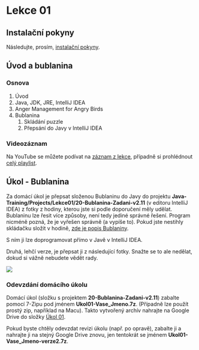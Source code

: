Lekce 01
========

Instalační pokyny
-----------------

Následujte, prosím, [instalační pokyny](../Instalacni%20pokyny/README.md).

Úvod a bublanina
----------------

### Osnova

1. Úvod
1. Java, JDK, JRE, IntelliJ IDEA
1. Anger Management for Angry Birds
1. Bublanina
    1. Skládání puzzle
    1. Přepsání do Javy v IntelliJ IDEA

### Videozáznam

Na YouTube se můžete podívat na [záznam z lekce](https://www.youtube.com/watch?v=sQ4BquR1PQQ),
případně si prohlédnout [celý playlist](https://www.youtube.com/playlist?list=PLUVJxzuCt9AROpKl3Hu-DvdgQV-xHaoQY).

Úkol - Bublanina
----------------

Za domácí úkol je přepsat složenou Bublaninu do Javy do projektu
**Java-Training/Projects/Lekce01/20-Bublanina-Zadani-v2.11** (v editoru IntelliJ IDEA) z fotky z hodiny, kterou jste si
podle doporučení měly udělat. Bublaninu lze řesit více způsoby, není tedy jediné správné řešení. Program nicméně pozná,
že je vyřešen správně (a vypíše to). Pokud jste nestihly skládačku složit v hodině,
[zde je popis Bublaniny](Bublanina_pani_Weasleyove_v2.11-Java.pdf).

S ním ji lze doprogramovat přímo v Javě v IntelliJ IDEA.

Druhá, lehčí verze, je přepsat ji z následující fotky. Snažte se to ale nedělat, dokud si vážně nebudete vědět rady.

[![](ukol01-bublanina-fotka-nahled.jpg)](ukol01-bublanina-fotka.jpg)

### Odevzdání domácího úkolu

Domácí úkol (složku s projektem **20-Bublanina-Zadani-v2.11**) zabalte pomocí 7-Zipu pod jménem
**Ukol01-Vase_Jmeno.7z**. (Případně lze použít prostý zip, například na Macu). Takto vytvořený archív nahrajte na Google
Drive do složky [Úkol 01](https://drive.google.com/drive/folders/1X1aixdNnGl1OQumZAahP5k_npaEbU1-O).

Pokud byste chtěly odevzdat revizi úkolu (např. po opravě), zabalte ji a nahrajte ji na stejný Google Drive znovu, jen
tentokrát se jménem **Ukol01-Vase_Jmeno-verze2.7z**.
